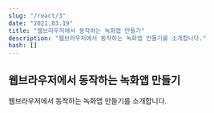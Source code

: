 ```yaml
---
slug: "/react/3"
date: "2021.03.19"
title: "웹브라우저에서 동작하는 녹화앱 만들기"
description: "웹브라우저에서 동작하는 녹화앱 만들기를 소개합니다."
hash: []
---
```


## 웹브라우저에서 동작하는 녹화앱 만들기

웹브라우저에서 동작하는 녹화앱 만들기를 소개합니다.
